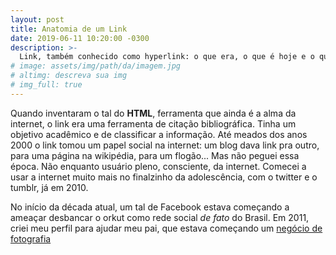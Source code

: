 ```yaml
---
layout: post
title: Anatomia de um Link
date: 2019-06-11 10:20:00 -0300
description: >-
  Link, também conhecido como hyperlink: o que era, o que é hoje e o que pode se tornar no futuro
# image: assets/img/path/da/imagem.jpg
# altimg: descreva sua img
# img_full: true
---
```


Quando inventaram o tal do **HTML**, ferramenta que ainda é a alma da internet, o link era uma ferramenta de citação bibliográfica. Tinha um objetivo acadêmico e de classificar a informação. Até meados dos anos 2000 o link tomou um papel social na internet: um blog dava link pra outro, para uma página na wikipédia, para um flogão... Mas não peguei essa época. Não enquanto usuário pleno, consciente, da internet. Comecei a usar a internet muito mais no finalzinho da adolescência, com o twitter e o tumblr, já em 2010.

No início da década atual, um tal de Facebook estava começando a ameaçar desbancar o orkut como rede social *de fato* do Brasil. Em 2011, criei meu perfil para ajudar meu pai, que estava começando um [negócio de fotografia](madsongraciano.com.br)
